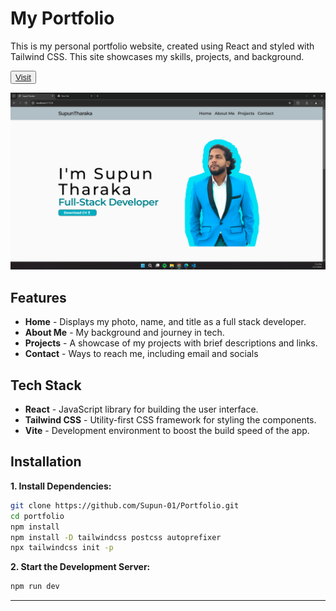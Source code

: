 # My Portfolio

This is my personal portfolio website, created using React and styled with Tailwind CSS. This site showcases my skills, projects, and background.

<button><a href="https://portfolio-alpha-tan-34.vercel.app/">Visit</a></button>

<div a align="center">

![App Screenshot](https://raw.githubusercontent.com/Supun-01/Portfolio/master/Screenshots/01.png)

</div>

## Features

- **Home** - Displays my photo, name, and title as a full stack developer.
- **About Me** - My background and journey in tech.
- **Projects** - A showcase of my projects with brief descriptions and links.
- **Contact** - Ways to reach me, including email and socials

## Tech Stack

- **React** - JavaScript library for building the user interface.
- **Tailwind CSS** - Utility-first CSS framework for styling the components.
- **Vite** - Development environment to boost the build speed of the app.

## Installation

**1. Install Dependencies:**

```bash
git clone https://github.com/Supun-01/Portfolio.git
cd portfolio
npm install
npm install -D tailwindcss postcss autoprefixer
npx tailwindcss init -p
```

**2. Start the Development Server:**

```bash
npm run dev
```

---
